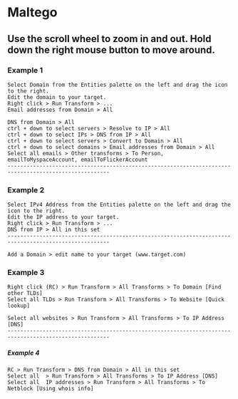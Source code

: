 # Maltego


Use the scroll wheel to zoom in and out.
Hold down the right mouse button to move around.
------------------------------------------------------------------------------------------------------

### Example 1
```
Select Domain from the Entities palette on the left and drag the icon to the right.
Edit the domain to your target.
Right click > Run Transform > ...
Email addresses from Domain > All

DNS from Domain > All
ctrl + down to select servers > Resolve to IP > All
ctrl + down to select IPs > DNS from IP > All
ctrl + down to select servers > Convert to Domain > All
ctrl + down to select domains > Email addresses from Domain > All
Select all emails > Other transforms > To Person, emailToMyspaceAccount, emailToFlickerAccount
------------------------------------------------------------------------------------------------------
```
### Example 2
```
Select IPv4 Address from the Entities palette on the left and drag the icon to the right.
Edit the IP address to your target.
Right click > Run Transform > ...
DNS from IP > All in this set
------------------------------------------------------------------------------------------------------

Add a Domain > edit name to your target (www.target.com)
```
### Example 3
```
Right click (RC) > Run Transform > All Transforms > To Domain [Find other TLDs]
Select all TLDs > Run Transform > All Transforms > To Website [Quick lookup]

Select all websites > Run Transform > All Transforms > To IP Address [DNS]
------------------------------------------------------------------------------------------------------
```
##### Example 4
```
RC > Run Transform > DNS from Domain > All in this set
Select all  > Run Transform > All Transforms > To IP Address [DNS]
Select all  IP addresses > Run Transform > All Transforms > To Netblock [Using whois info]
```
